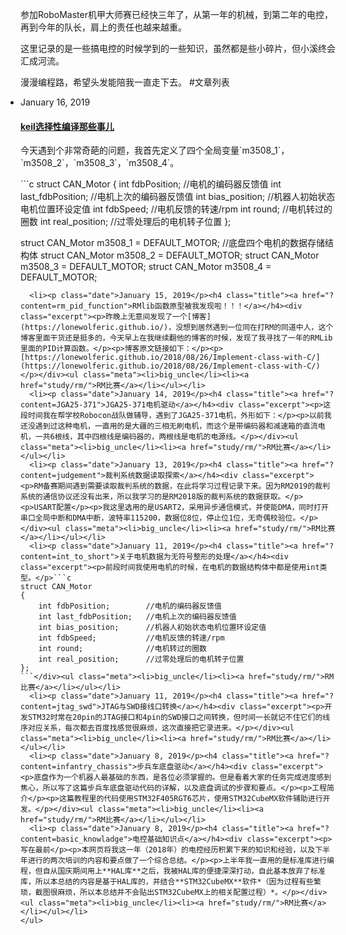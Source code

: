 参加RoboMaster机甲大师赛已经快三年了，从第一年的机械，到第二年的电控，再到今年的队长，肩上的责任也越来越重。

这里记录的是一些搞电控的时候学到的一些知识，虽然都是些小碎片，但小溪终会汇成河流。

漫漫编程路，希望头发能陪我一直走下去。
#文章列表
<ul class="main_content" style="padding-left: 0">
  <li><p class="date">January 16, 2019</p><h4 class="title"><a href="?content=keil_compile">keil选择性编译那些事儿</a></h4><div class="excerpt"><p>今天遇到个非常奇葩的问题，我首先定义了四个全局变量`m3508_1`，`m3508_2`，`m3508_3`，`m3508_4`。</p>```c
struct CAN_Motor
{
    int fdbPosition;        //电机的编码器反馈值
    int last_fdbPosition;   //电机上次的编码器反馈值
    int bias_position;      //机器人初始状态电机位置环设定值
    int fdbSpeed;           //电机反馈的转速/rpm
    int round;              //电机转过的圈数
    int real_position;      //过零处理后的电机转子位置
};

struct CAN_Motor m3508_1 = DEFAULT_MOTOR;    //底盘四个电机的数据存储结构体
struct CAN_Motor m3508_2 = DEFAULT_MOTOR;
struct CAN_Motor m3508_3 = DEFAULT_MOTOR;
struct CAN_Motor m3508_4 = DEFAULT_MOTOR;
```</div><ul class="meta"><li>big_uncle</li><li><a href="study/rm/">RM比赛</a></li></ul></li>
  <li><p class="date">January 15, 2019</p><h4 class="title"><a href="?content=rm_pid_function">RMlib函数原型被我发现啦！！！</a></h4><div class="excerpt"><p>昨晚上无意间发现了一个[博客](https://lonewolferic.github.io/)，没想到居然遇到一位同在打RM的同道中人，这个博客里面干货还是挺多的，今天早上在我继续翻他的博客的时候，发现了我寻找了一年的RMLib里面的PID计算函数。</p><p>博客原文链接如下：</p><p>[https://lonewolferic.github.io/2018/08/26/Implement-class-with-C/](https://lonewolferic.github.io/2018/08/26/Implement-class-with-C/)</p></div><ul class="meta"><li>big_uncle</li><li><a href="study/rm/">RM比赛</a></li></ul></li>
  <li><p class="date">January 14, 2019</p><h4 class="title"><a href="?content=JGA25-371">JGA25-371电机驱动</a></h4><div class="excerpt"><p>这段时间我在帮学校Robocon战队做辅导，遇到了JGA25-371电机，外形如下：</p><p>以前我还没遇到过这种电机，一直用的是大疆的三相无刷电机，而这个是带编码器和减速箱的直流电机，一共6根线，其中四根线是编码器的，两根线是电机的电源线。</p></div><ul class="meta"><li>big_uncle</li><li><a href="study/rm/">RM比赛</a></li></ul></li>
  <li><p class="date">January 13, 2019</p><h4 class="title"><a href="?content=judgement">裁判系统数据读取探索</a></h4><div class="excerpt"><p>RM备赛期间遇到需要读取裁判系统的数据，在此将学习过程记录下来。因为RM2019的裁判系统的通信协议还没有出来，所以我学习的是RM2018版的裁判系统的数据获取。</p><p>USART配置</p><p>我这里选用的是USART2，采用异步通信模式，并使能DMA，同时打开串口全局中断和DMA中断，波特率115200，数据位8位，停止位1位，无奇偶校验位。</p></div><ul class="meta"><li>big_uncle</li><li><a href="study/rm/">RM比赛</a></li></ul></li>
  <li><p class="date">January 11, 2019</p><h4 class="title"><a href="?content=int_to_short">关于电机数据为无符号整形的处理</a></h4><div class="excerpt"><p>前段时间我使用电机的时候，在电机的数据结构体中都是使用int类型。</p>```c
struct CAN_Motor
{
    int fdbPosition;        //电机的编码器反馈值
    int last_fdbPosition;   //电机上次的编码器反馈值
    int bias_position;      //机器人初始状态电机位置环设定值
    int fdbSpeed;           //电机反馈的转速/rpm
    int round;              //电机转过的圈数
    int real_position;      //过零处理后的电机转子位置
};
```</div><ul class="meta"><li>big_uncle</li><li><a href="study/rm/">RM比赛</a></li></ul></li>
  <li><p class="date">January 11, 2019</p><h4 class="title"><a href="?content=jtag_swd">JTAG与SWD接线口转换</a></h4><div class="excerpt"><p>开发STM32时常在20pin的JTAG接口和4pin的SWD接口之间转换，但时间一长就记不住它们的线序对应关系，每次都去百度找感觉很麻烦，这次直接把它录进来。</p></div><ul class="meta"><li>big_uncle</li><li><a href="study/rm/">RM比赛</a></li></ul></li>
  <li><p class="date">January 8, 2019</p><h4 class="title"><a href="?content=infantry_chassis">步兵车底盘驱动</a></h4><div class="excerpt"><p>底盘作为一个机器人最基础的东西，是各位必须掌握的。但是看着大家的任务完成进度感到焦心，所以写了这篇步兵车底盘驱动代码的详解，以及底盘调试的步骤和要点。</p><p>工程简介</p><p>这篇教程里的代码使用STM32F405RGT6芯片，使用STM32CubeMX软件辅助进行开发。</p></div><ul class="meta"><li>big_uncle</li><li><a href="study/rm/">RM比赛</a></li></ul></li>
  <li><p class="date">January 8, 2019</p><h4 class="title"><a href="?content=basic_knowladge">电控基础知识点</a></h4><div class="excerpt"><p>写在最前</p><p>本网页将我这一年（2018年）的电控经历积累下来的知识和经验，以及下半年进行的两次培训的内容和要点做了一个综合总结。</p><p>上半年我一直用的是标准库进行编程，但自从国庆期间用上**HAL库**之后，我被HAL库的便捷深深打动，自此基本放弃了标准库，所以本总结的内容是基于HAL库的，并结合**STM32CubeMX**软件*（因为过程有些繁琐，截图很麻烦，所以本总结并不会贴出STM32CubeMX上的相关配置过程）*。</p></div><ul class="meta"><li>big_uncle</li><li><a href="study/rm/">RM比赛</a></li></ul></li>
</ul>